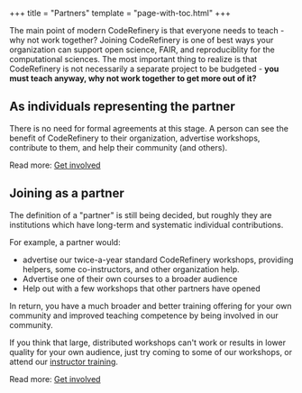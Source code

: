 +++
title = "Partners"
template = "page-with-toc.html"
+++

The main point of modern CodeRefinery is that everyone needs to
teach - why not work together?  Joining CodeRefinery is one of best
ways your organization can support open science, FAIR, and
reproduciblity for the computational sciences.  The most important
thing to realize is that CodeRefinery is not necessarily a separate
project to be budgeted - **you must teach anyway, why not work
together to get more
out of it?**



## As individuals representing the partner

There is no need for formal agreements at this stage.  A person can
see the benefit of CodeRefinery to their organization, advertise
workshops, contribute to them, and help their community (and others).

Read more: [Get involved](/organization/get-involved)



## Joining as a partner

The definition of a "partner" is still being decided, but roughly they
are institutions which have long-term and systematic individual
contributions.

For example, a partner would:
- advertise our twice-a-year standard CodeRefinery workshops,
  providing helpers, some co-instructors, and other organization help.
- Advertise one of their own courses to a broader audience
- Help out with a few workshops that other partners have opened

In return, you have a much broader and better training offering for
your own community and improved teaching competence by being involved
in our community.

If you think that large, distributed workshops can't work or results
in lower quality for your own audience, just try coming to some of our
workshops, or attend our [instructor
training](https://coderefinery.github.io/instructor-training/).

Read more: [Get involved](/organization/get-involved)
